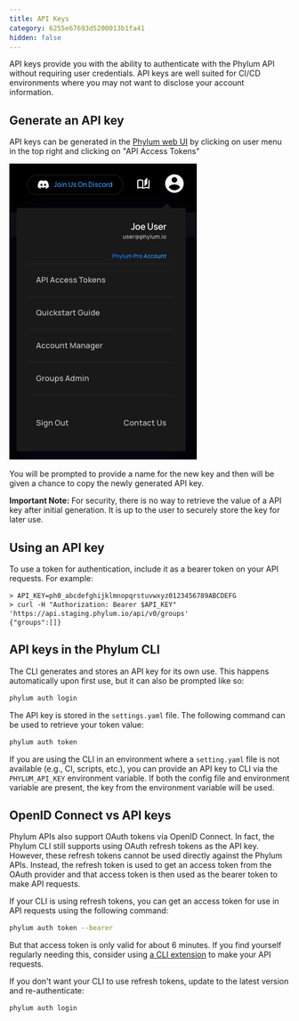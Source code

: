 ```yaml
---
title: API Keys
category: 6255e67693d5200013b1fa41
hidden: false
---
```


API keys provide you with the ability to authenticate with the Phylum API without requiring user credentials. API keys are well suited for CI/CD environments where you may not want to disclose your account information.

## Generate an API key

API keys can be generated in the [Phylum web UI][ui-tokens] by clicking on user menu in the top right and clicking on "API Access Tokens"

[ui-tokens]: https://app.staging.phylum.io/tokens/list

![user menu](../../assets/user-menu.png)

You will be prompted to provide a name for the new key and then will be given a chance to copy the newly generated API key.

**Important Note:** For security, there is no way to retrieve the value of a API key after initial generation. It is up to the user to securely store the key for later use.

## Using an API key

To use a token for authentication, include it as a bearer token on your API requests. For example:

```sh-session
> API_KEY=ph0_abcdefghijklmnopqrstuvwxyz0123456789ABCDEFG
> curl -H "Authorization: Bearer $API_KEY" 'https://api.staging.phylum.io/api/v0/groups'
{"groups":[]}
```

## API keys in the Phylum CLI

The CLI generates and stores an API key for its own use. This happens automatically upon first use, but it can also be prompted like so:

```sh
phylum auth login
```

The API key is stored in the `settings.yaml` file. The following command can be used to retrieve your token value:  

```sh
phylum auth token
```

If you are using the CLI in an environment where a `setting.yaml` file is not available (e.g., CI, scripts, etc.), you can provide an API key to CLI via the `PHYLUM_API_KEY` environment variable. If both the config file and environment variable are present, the key from the environment variable will be used.

## OpenID Connect vs API keys

Phylum APIs also support OAuth tokens via OpenID Connect. In fact, the Phylum CLI still supports using OAuth refresh tokens as the API key. However, these refresh tokens cannot be used directly against the Phylum APIs. Instead, the refresh token is used to get an access token from the OAuth provider and that access token is then used as the bearer token to make API requests.

If your CLI is using refresh tokens, you can get an access token for use in API requests using the following command:

```sh
phylum auth token --bearer
```

But that access token is only valid for about 6 minutes. If you find yourself regularly needing this, consider using [a CLI extension][extensions-rest-api] to make your API requests.

[extensions-rest-api]: https://docs.phylum.io/docs/extension_rest_api

If you don't want your CLI to use refresh tokens, update to the latest version and re-authenticate:

```sh
phylum auth login
```

